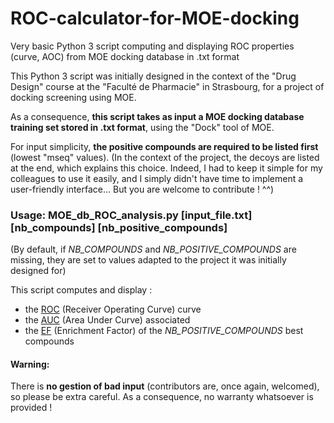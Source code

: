 # ROC-calculator-for-MOE-docking
Very basic Python 3 script computing and displaying ROC properties (curve, AOC) from MOE docking database in .txt format

This Python 3 script was initially designed in the context of the "Drug Design" course at the "Faculté de Pharmacie" in Strasbourg, for a project of docking screening using MOE.

As a consequence, **this script takes as input a MOE docking database training set stored in .txt format**, using the "Dock" tool of MOE.

For input simplicity, **the positive compounds are required to be listed first** (lowest "mseq" values).
(In the context of the project, the decoys are listed at the end, which explains this choice. Indeed, I had to keep it simple for my colleagues to use it easily, and I simply didn't have time to implement a user-friendly interface... But you are welcome to contribute ! ^^)

### Usage: MOE_db_ROC_analysis.py \[input_file.txt\] \[nb_compounds\] \[nb_positive_compounds\]
(By default, if *NB_COMPOUNDS* and *NB_POSITIVE_COMPOUNDS* are missing, they are set to values adapted to the project it was initially designed for)

This script computes and display : 
- the [ROC](https://en.wikipedia.org/wiki/Receiver_operating_characteristic) (Receiver Operating Curve) curve
- the [AUC](https://en.wikipedia.org/wiki/Receiver_operating_characteristic#Area_under_the_curve) (Area Under Curve) associated
- the [EF](https://dx.doi.org/10.1021%2Fjm0608356) (Enrichment Factor) of the *NB_POSITIVE_COMPOUNDS* best compounds

#### Warning:
There is **no gestion of bad input** (contributors are, once again, welcomed), so please be extra careful. As a consequence, no warranty whatsoever is provided !
